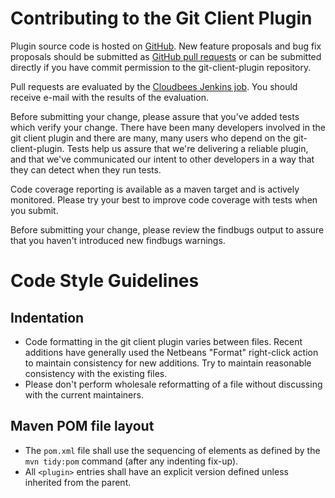 Contributing to the Git Client Plugin
=====================================

Plugin source code is hosted on [GitHub](https://github.com/jenkinsci/git-client-plugin).
New feature proposals and bug fix proposals should be submitted as
[GitHub pull requests](https://help.github.com/articles/creating-a-pull-request)
or can be submitted directly if you have commit permission to the
git-client-plugin repository.

Pull requests are evaluated by the
[Cloudbees Jenkins job](https://jenkins.ci.cloudbees.com/job/plugins/job/git-client-plugin/).
You should receive e-mail with the results of the evaluation.

Before submitting your change, please assure that you've added tests
which verify your change.  There have been many developers involved
in the git client plugin and there are many, many users who depend on
the git-client-plugin.  Tests help us assure that we're delivering a
reliable plugin, and that we've communicated our intent to other
developers in a way that they can detect when they run tests.

Code coverage reporting is available as a maven target and is actively
monitored.  Please try your best to improve code coverage with tests
when you submit.

Before submitting your change, please review the findbugs output to
assure that you haven't introduced new findbugs warnings.

# Code Style Guidelines

## Indentation

* Code formatting in the git client plugin varies between files.  Recent additions have generally used the Netbeans "Format" right-click action to maintain consistency for new additions.  Try to maintain reasonable consistency with the existing files.
* Please don't perform wholesale reformatting of a file without discussing with the current maintainers.

## Maven POM file layout

* The `pom.xml` file shall use the sequencing of elements as defined by the `mvn tidy:pom` command (after any indenting fix-up).
* All `<plugin>` entries shall have an explicit version defined unless inherited from the parent.
